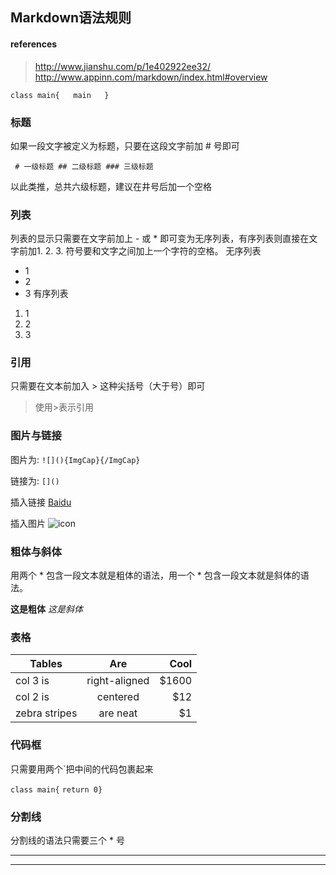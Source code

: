 ## Markdown语法规则

#### references
> http://www.jianshu.com/p/1e402922ee32/  
> http://www.appinn.com/markdown/index.html#overview

`class main{  
    main  
}`

### 标题
如果一段文字被定义为标题，只要在这段文字前加 # 号即可

` # 一级标题 ## 二级标题 ### 三级标题`

以此类推，总共六级标题，建议在井号后加一个空格

### 列表
列表的显示只需要在文字前加上 - 或 * 即可变为无序列表，有序列表则直接在文字前加1. 2. 3. 符号要和文字之间加上一个字符的空格。
无序列表
* 1
* 2
* 3
有序列表
1. 1
2. 2
3. 3

### 引用
只需要在文本前加入 > 这种尖括号（大于号）即可
>使用>表示引用

### 图片与链接
图片为: `![](){ImgCap}{/ImgCap}`

链接为: `[]()`

插入链接
[Baidu](www.baidu.com)

插入图片
![icon](https://ss0.baidu.com/73x1bjeh1BF3odCf/it/u=1894060596,851308672&fm=73)

### 粗体与斜体
用两个 * 包含一段文本就是粗体的语法，用一个 * 包含一段文本就是斜体的语法。

**这是粗体**
*这是斜体*

### 表格
| Tables        | Are           | Cool  |
| ------------- |:-------------:| -----:|
| col 3 is      | right-aligned | $1600 |
| col 2 is      | centered      |   $12 |
| zebra stripes | are neat      |    $1 |

### 代码框
只需要用两个\`把中间的代码包裹起来

`class main{`
        `return 0}`

### 分割线
分割线的语法只需要三个 \* 号

---

*****
